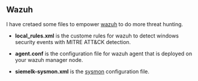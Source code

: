 ## Wazuh
I have cretaed some files to empower [wazuh](https://wazuh.com/) to do more threat hunting.

- **local_rules.xml** is the custome rules for wazuh to detect windows security events with MITRE ATT&CK detection.

- **agent.conf** is the configuration file for wazuh agent that is deployed on your wazuh manager node.

- **siemelk-sysmon.xml** is the [sysmon](https://docs.microsoft.com/en-us/sysinternals/downloads/sysmon) configuration file.
